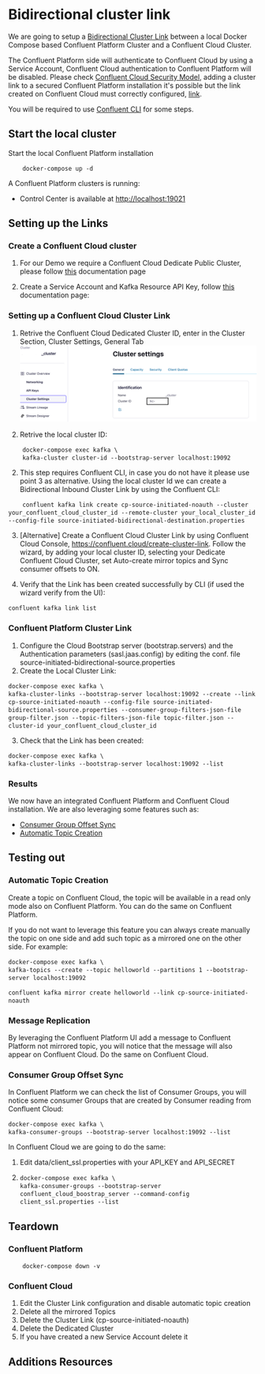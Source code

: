 # Bidirectional cluster link

We are going to setup a [Bidirectional Cluster Link](https://docs.confluent.io/cloud/current/multi-cloud/cluster-linking/cluster-links-cc.html#bidirectional-mode) between a local Docker Compose based Confluent Platform Cluster and a Confluent Cloud Cluster.

The Confluent Platform side will authenticate to Confluent Cloud by using a Service Account, Confluent Cloud authentication to Confluent Platform will be disabled.
Please check [Confluent Cloud Security Model](https://docs.confluent.io/cloud/current/access-management/authenticate/overview.html), adding a cluster link to a secured Confluent Platform installation it's possible but the link created on Confluent Cloud must correctly configured, [link](https://docs.confluent.io/cloud/current/access-management/authenticate/overview.html).

You will be required to use [Confluent CLI](https://docs.confluent.io/confluent-cli/current/overview.html) for some steps.


## Start the local cluster
Start the local Confluent Platform installation
```shell
    docker-compose up -d
``` 

A Confluent Platform clusters is running:

*  Control Center is available at [http://localhost:19021](http://localhost:19021/)


## Setting up the Links

###  Create a Confluent Cloud cluster

1. For our Demo we require a Confluent Cloud Dedicate Public Cluster, please follow [this]( https://docs.confluent.io/cloud/current/clusters/create-cluster.html#create-ak-clusters) documentation page

2. Create a Service Account and Kafka Resource API Key, follow [this](https://docs.confluent.io/cloud/current/access-management/identity/service-accounts/manage-service-accounts.html#create-a-service-account-using-the-ccloud-console) documentation page: 

###  Setting up a Confluent Cloud Cluster Link

1. Retrive the Confluent Cloud Dedicated Cluster ID, enter in the Cluster Section, Cluster Settings, General Tab
![Alt text](img/cluster_id.png "Cluster ID")

2. Retrive the local cluster ID:
```shell
    docker-compose exec kafka \
    kafka-cluster cluster-id --bootstrap-server localhost:19092  
```

2. This step requires Confluent CLI, in case you do not have it please use point 3 as alternative. 
Using the local cluster Id we can create a Bidirectional Inbound Cluster Link by using the Confluent CLI:

```shell
    confluent kafka link create cp-source-initiated-noauth --cluster your_confluent_cloud_cluster_id --remote-cluster your_local_cluster_id --config-file source-initiated-bidirectional-destination.properties 
```
3. [Alternative] Create a Confluent Cloud Cluster Link by using Confluent Cloud Console, https://confluent.cloud/create-cluster-link. Follow the wizard, by adding your local cluster ID, selecting your Dedicate Confluent Cloud Cluster, set Auto-create mirror topics and Sync consumer offsets to ON.

4. Verify that the Link has been created successfully by CLI (if used the wizard verify from the UI):
```shell
confluent kafka link list
```

###  Confluent Platform Cluster Link
1. Configure the Cloud Bootstrap server (bootstrap.servers) and the Authentication parameters (sasl.jaas.config) by editing the conf. file source-initiated-bidirectional-source.properties
2. Create the Local Cluster Link:
```shell
docker-compose exec kafka \
kafka-cluster-links --bootstrap-server localhost:19092 --create --link cp-source-initiated-noauth --config-file source-initiated-bidirectional-source.properties --consumer-group-filters-json-file group-filter.json --topic-filters-json-file topic-filter.json --cluster-id your_confluent_cloud_cluster_id
```
3. Check that the Link has been created:
```shell
docker-compose exec kafka \
kafka-cluster-links --bootstrap-server localhost:19092 --list
```
### Results
We now have an integrated Confluent Platform and Confluent Cloud installation. We are also leveraging some features such as:
* [Consumer Group Offset Sync](https://docs.confluent.io/cloud/current/multi-cloud/cluster-linking/mirror-topics-cc.html#sync-consumer-group-offsets)
* [Automatic Topic Creation](https://docs.confluent.io/cloud/current/multi-cloud/cluster-linking/mirror-topics-cc.html#auto-create-mirror-topics)

## Testing out
### Automatic Topic Creation
Create a topic on Confluent Cloud, the topic will be available in a read only mode also on Confluent Platform. You can do the same on Confluent Platform.

If you do not want to leverage this feature you can always create manually the topic on one side and add such topic as a mirrored one on the other side. For example:
```shell
docker-compose exec kafka \
kafka-topics --create --topic helloworld --partitions 1 --bootstrap-server localhost:19092
```
```shell
confluent kafka mirror create helloworld --link cp-source-initiated-noauth
```
### Message Replication
By leveraging the Confluent Platform UI add a message to Confluent Platform not mirrored topic, you will notice that the message will also appear on Confluent Cloud. Do the same on Confluent Cloud.


### Consumer Group Offset Sync
In Confluent Platform we can check the list of Consumer Groups, you will notice some consumer Groups that are created by Consumer reading from Confluent Cloud:
```shell
docker-compose exec kafka \
kafka-consumer-groups --bootstrap-server localhost:19092 --list
```

In Confluent Cloud we are going to do the same:
1. Edit data/client_ssl.properties with your API_KEY and API_SECRET
2. 
    ```shell
    docker-compose exec kafka \
    kafka-consumer-groups --bootstrap-server confluent_cloud_boostrap_server --command-config client_ssl.properties --list
    ```

## Teardown
### Confluent Platform
```shell
    docker-compose down -v
``` 
### Confluent Cloud
1. Edit the Cluster Link configuration and disable automatic topic creation
2. Delete all the mirrored Topics
3. Delete the Cluster Link (cp-source-initiated-noauth)
4. Delete the Dedicated Cluster
5. If you have created a new Service Account delete it
## Additions Resources




